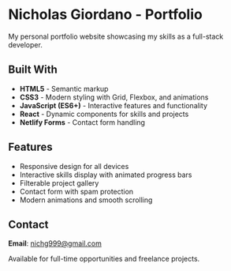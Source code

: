 # Nicholas Giordano - Portfolio

My personal portfolio website showcasing my skills as a full-stack developer.

## Built With

- **HTML5** - Semantic markup
- **CSS3** - Modern styling with Grid, Flexbox, and animations
- **JavaScript (ES6+)** - Interactive features and functionality
- **React** - Dynamic components for skills and projects
- **Netlify Forms** - Contact form handling

## Features

- Responsive design for all devices
- Interactive skills display with animated progress bars
- Filterable project gallery
- Contact form with spam protection
- Modern animations and smooth scrolling

## Contact

**Email**: nichg999@gmail.com

Available for full-time opportunities and freelance projects.
